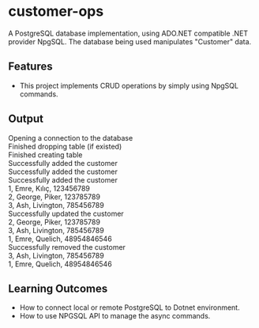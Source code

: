 # customer-ops
A PostgreSQL database implementation, using ADO.NET compatible .NET provider NpgSQL. The database being used manipulates "Customer" data. 

## Features
- This project implements CRUD operations by simply using NpgSQL commands.
## Output
Opening a connection to the database  
Finished dropping table (if existed)  
Finished creating table  
Successfully added the customer  
Successfully added the customer  
Successfully added the customer  
1, Emre, Kılıç, 123456789  
2, George, Piker, 123785789  
3, Ash, Livington, 785456789  
Successfully updated the customer  
2, George, Piker, 123785789  
3, Ash, Livington, 785456789  
1, Emre, Quelich, 48954846546  
Successfully removed the customer  
3, Ash, Livington, 785456789  
1, Emre, Quelich, 48954846546  

## Learning Outcomes
- How to connect local or remote PostgreSQL to Dotnet environment.
- How to use NPGSQL API to manage the async commands.
